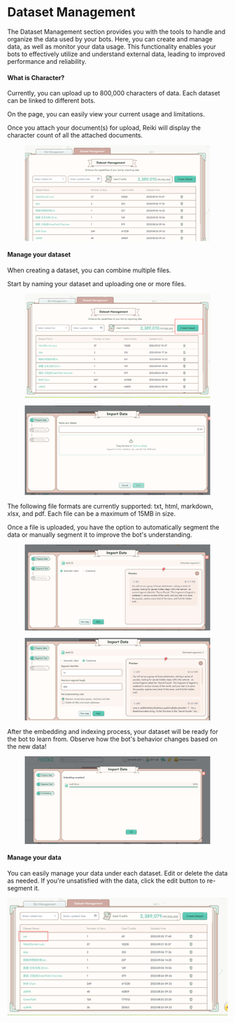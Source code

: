 # Dataset Management

The Dataset Management section provides you with the tools to handle and organize the data used by your bots. Here, you can create and manage data, as well as monitor your data usage. This functionality enables your bots to effectively utilize and understand external data, leading to improved performance and reliability.

#### What is Character?

Currently, you can upload up to 800,000 characters of data. Each dataset can be linked to different bots.

On the page, you can easily view your current usage and limitations.

Once you attach your document(s) for upload, Reiki will display the character count of all the attached documents.

<figure><img src="../../.gitbook/assets/1695634614934.png" alt=""><figcaption></figcaption></figure>

#### Manage your dataset

When creating a dataset, you can combine multiple files.&#x20;

Start by naming your dataset and uploading one or more files.

<figure><img src="../../.gitbook/assets/1695634694386.png" alt=""><figcaption></figcaption></figure>

<figure><img src="../../.gitbook/assets/1695634721511.png" alt=""><figcaption></figcaption></figure>

The following file formats are currently supported: txt, html, markdown, xlsx, and pdf. Each file can be a maximum of 15MB in size.

Once a file is uploaded, you have the option to automatically segment the data or manually segment it to improve the bot's understanding.

<figure><img src="../../.gitbook/assets/1695634778589.png" alt=""><figcaption></figcaption></figure>

<figure><img src="../../.gitbook/assets/1695634801582 (1).png" alt=""><figcaption></figcaption></figure>

After the embedding and indexing process, your dataset will be ready for the bot to learn from. Observe how the bot's behavior changes based on the new data!

<figure><img src="../../.gitbook/assets/1695634855945.png" alt=""><figcaption></figcaption></figure>

#### Manage your data

You can easily manage your data under each dataset. Edit or delete the data as needed. If you're unsatisfied with the data, click the edit button to re-segment it.

![](../../.gitbook/assets/1695634893089.png)
